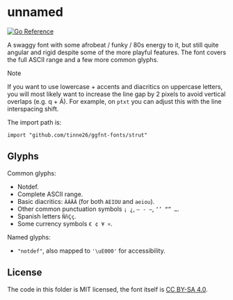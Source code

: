 # unnamed
[![Go Reference](https://pkg.go.dev/badge/tinne26/ggfnt-fonts/strut.svg)](https://pkg.go.dev/github.com/tinne26/ggfnt-fonts/strut)

A swaggy font with some afrobeat / funky / 80s energy to it, but still quite angular and rigid despite some of the more playful features. The font covers the full ASCII range and a few more common glyphs.

> [!NOTE]
> If you want to use lowercase + accents and diacritics on uppercase letters, you will most likely want to increase the line gap by 2 pixels to avoid vertical overlaps (e.g. q + Á). For example, on `ptxt` you can adjust this with the line interspacing shift.

The import path is:
```Golang
import "github.com/tinne26/ggfnt-fonts/strut"
```

## Glyphs

Common glyphs:
- Notdef.
- Complete ASCII range.
- Basic diacritics: `ÀÁÄÂ` (for both `AEIOU` and `aeiou`).
- Other common punctuation symbols `¡ ¿`, `– ‑ —`, `‘’ “” …`.
- Spanish letters `ÑñÇç`.
- Some currency symbols `€ ¢ ¥ ¤`.

Named glyphs:
- `"notdef"`, also mapped to `'\uE000'` for accessibility.

## License

The code in this folder is MIT licensed, the font itself is [CC BY-SA 4.0](https://creativecommons.org/licenses/by-sa/4.0/).

